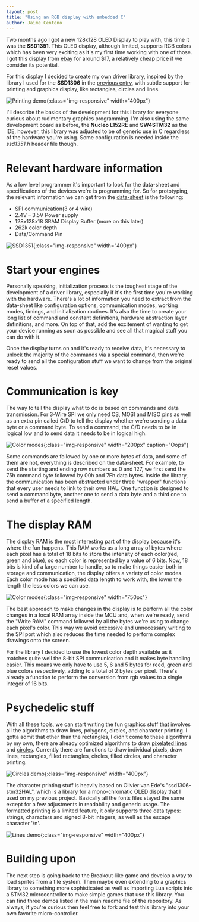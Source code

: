 ```yaml
---
layout: post
title: "Using an RGB display with embedded C"
author: Jaime Centeno
---
```


Two months ago I got a new 128x128 OLED Display to play with, this time it was the **SSD1351**. This OLED display, although limited, supports RGB colors which has been very exciting as it's my first time working with one of those. I got this display from [ebay](https://www.ebay.com/sch/i.html?_from=R40&_trksid=p2380057.m570.l1313.TR1.TRC0.A0.H0.Xssd1351.TRS0&_nkw=ssd1351&_sacat=0) for around $17, a relatively cheap price if we consider its potential.

For this display I decided to create my own driver library, inspired by the library I used for the **SSD1306** in the [previous entry](https://gecko05.github.io/2019/02/09/nucleo-squashy-part1.html), with subtle support for printing and graphics display, like rectangles, circles and lines.

![Printing demo](/assets/images/ssd1351_print.jpg){:class="img-responsive" width="400px"}

I'll describe the basics of the development for this library for everyone curious about rudimentary graphics programming. I'm also using the same development board as before, the **Nucleo L152RE** and **SW4STM32** as the IDE, however, this library was adjusted to be of generic use in C regardless of the hardware you're using. Some configuration is needed inside the *ssd1351.h* header file though.

# Relevant hardware information

As a low level programmer it's important to look for the data-sheet and specifications of the devices we're is programming for. So for prototyping, the relevant information we can get from the [data-sheet](https://www.newhavendisplay.com/app_notes/SSD1351.pdf) is the following:
* SPI communication(3 or 4 wire)
* 2.4V – 3.5V Power supply
* 128x128x18 SRAM Display Buffer (more on this later)
* 262k color depth
* Data/Command Pin

![SSD1351](/assets/images/ssd1351.jpg){:class="img-responsive" width="400px"}

# Start your engines

Personally speaking, initialization process is the toughest stage of the development of a driver library, especially if it's the first time you're working with the hardware. There's a lot of information you need to extract from the data-sheet like configuration options, communication modes, working modes, timings, and initialization routines. It's also the time to create your long list of command and constant definitions, hardware abstraction layer definitions, and more. On top of that, add the excitement of wanting to get your device running as soon as possible and see all that magical stuff you can do with it.

Once the display turns on and it's ready to receive data, it's necessary to unlock the majority of the commands via a special command, then we're ready to send all the configuration stuff we want to change from the original reset values.

# Communication is key

The way to tell the display what to do is based on commands and data transmission. For 3-Wire SPI we only need CS, MOSI and MISO pins as well as an extra pin called C/D to tell the display whether we're sending a data byte or a command byte. To send a command, the C/D needs to be in logical low and to send data it needs to be in logical high.

![Color modes](/assets/gifs/ssd1351_fail.gif){:class="img-responsive" width="200px" caption="Oops"}

Some commands are followed by one or more bytes of data, and some of them are not, everything is described on the data-sheet. For example, to send the starting and ending row numbers as 0 and 127, we first send the 75h command byte followed by 00h and 7Fh data bytes.
Inside the library, the communication has been abstracted under three "wrapper" functions that every user needs to link to their own HAL. One function is designed to send a command byte, another one to send a data byte and a third one to send a buffer of a specified length.

# The display RAM

The display RAM is the most interesting part of the display because it's where the fun happens. This RAM works as a long array of bytes where each pixel has a total of 18 bits to store the intensity of each color(red, green and blue), so each color is represented by a value of 6 bits. Now, 18 bits is kind of a large number to handle, so to make things easier both in storage and communication, the display offers a variety of color modes. Each color mode has a specified data length to work with, the lower the length the less colors we can use.

![Color modes](/assets/images/color_modes.png){:class="img-responsive" width="750px"}

The best approach to make changes in the display is to perform all the color changes in a local RAM array inside the MCU and, when we're ready, send the "Write RAM" command followed by all the bytes we're using to change each pixel's color. This way we avoid excessive and unnecessary writing to the SPI port which also reduces the time needed to perform complex drawings onto the screen.

For the library I decided to use the lowest color depth available as it matches quite well the 8-bit SPI communication and it makes byte handling easier. This means we only have to use 5, 6 and 5 bytes for reed, green and blue colors respectively, adding to a total of 2 bytes per pixel. There's already a function to perform the conversion from rgb values to a single integer of 16 bits.

# Psychedelic stuff

With all these tools, we can start writing the fun graphics stuff that involves all the algorithms to draw lines, polygons, circles, and character printing. I gotta admit that other than the rectangles, I didn't come to these algorithms by my own, there are already optimized algorithms to draw [pixelated lines](https://en.wikipedia.org/wiki/Bresenham%27s_line_algorithm) and [circles](https://en.wikipedia.org/wiki/Midpoint_circle_algorithm). Currently there are functions to draw individual pixels, draw lines, rectangles, filled rectangles, circles, filled circles, and character printing.

![Circles demo](/assets/gifs/ssd1351_circles.gif){:class="img-responsive" width="400px"}

The character printing stuff is heavily based on Olivier van Ede's "ssd1306-stm32HAL", which is a library for a mono-chromatic OLED display that I used on my previous project. Basically all the fonts files stayed the same except for a few adjustments in readability and generic usage. The formatted printing is a limited feature, it only supports three data types: strings, characters and signed 8-bit integers, as well as the escape character '\n'.

![Lines demo](/assets/gifs/ssd1351_lines.gif){:class="img-responsive" width="400px"}

# Building upon

The next step is going back to the Breakout-like game and develop a way to load sprites from a file system. Then maybe even extending to a graphics library to something more sophisticated as well as importing Lua scripts into a STM32 microcontroller to make simple games that use this library. You can find three demos listed in the main readme file of the repository. As always, if you're curious then feel free to fork and test this library into your own favorite micro-controller.
